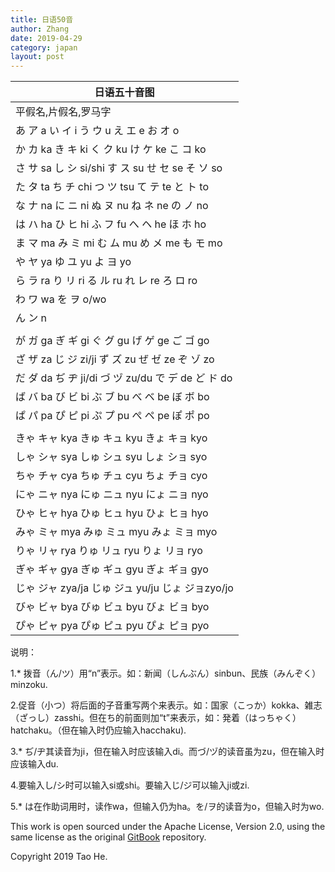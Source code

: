 ```yaml
---
title: 日语50音
author: Zhang
date: 2019-04-29
category: japan
layout: post
---
```

|日语五十音图 |
|  ----  |
| 平假名,片假名,罗马字| 
| あ ア a    い イ i      う ウ u    え エ e     お オ o | 
| か カ ka   き キ ki     く ク ku    け ケ ke   こ コ ko | 
| さ サ sa   し シ si/shi  す ス su    せ セ se   そ ソ so | 
| た タ ta   ち チ chi    つ ツ tsu   て テ te    と ト to | 
| な ナ na   に ニ ni     ぬ ヌ nu    ね ネ ne    の ノ no | 
| は ハ ha   ひ ヒ hi     ふ フ fu    へ ヘ he    ほ ホ ho | 
| ま マ ma   み ミ mi    む ム mu   め メ me   も モ mo | 
| や ヤ ya    ゆ ユ yu    よ ヨ yo | 
| ら ラ ra    り リ ri     る  ル ru   れ レ re    ろ ロ ro | 
| わ ワ wa   を ヲ o/wo | 
| ん ン n | 
| | 
| が ガ ga ぎ ギ gi ぐ グ gu げ ゲ ge ご ゴ go | 
| ざ ザ za じ ジ zi/ji ず ズ zu ぜ ゼ ze ぞ ゾ zo | 
| だ ダ da ぢ ヂ ji/di づ ヅ zu/du で デ de ど ド do | 
| ば バ ba び ビ bi ぶ ブ bu べ ベ be ぼ ボ bo | 
| ぱ パ pa ぴ ピ pi ぷ プ pu ぺ ペ pe ぽ ポ po | 
|| 
| きゃ キャ kya きゅ キュ kyu きょ キョ kyo | 
| しゃ シャ sya しゅ シュ syu しょ ショ syo | 
| ちゃ チャ cya ちゅ チュ cyu ちょ チョ cyo | 
| にゃ ニャ nya にゅ ニュ nyu にょ ニョ nyo | 
| ひゃ ヒャ hya ひゅ ヒュ hyu ひょ ヒョ hyo | 
| みゃ ミャ mya みゅ ミュ myu みょ ミョ myo | 
| りゃ リャ rya りゅ リュ ryu りょ リョ ryo | 
| ぎゃ ギャ gya ぎゅ ギュ gyu ぎょ ギョ gyo | 
| じゃ ジャ zya/ja じゅ ジュ yu/ju じょ ジョzyo/jo | 
| びゃ ビャ bya びゅ ビュ byu びょ ビョ byo | 
| ぴゃ ピャ pya ぴゅ ピュ pyu ぴょ ピョ pyo | 


说明：

1.* 拨音（ん/ツ）用“n”表示。如：新闻（しんぶん）sinbun、民族（みんぞく）minzoku. 

2.促音（小つ）将后面的子音重写两个来表示。如：国家（こっか）kokka、雑志（ざっし）zasshi。但在ち的前面则加“t”来表示，如：発着（はっちゃく）hatchaku。（但在输入时仍应输入hacchaku). 

3.* ぢ/ヂ其读音为ji，但在输入时应该输入di。而づ/ヅ的读音虽为zu，但在输入时应该输入du. 

4.要输入し/シ时可以输入si或shi。要输入じ/ジ可以输入ji或zi. 

5.* は在作助词用时，读作wa，但输入仍为ha。を/ヲ的读音为o，但输入时为wo.


This work is open sourced under the Apache License, Version 2.0, using the
same license as the original [GitBook](https://github.com/GitbookIO/gitbook) repository.

Copyright 2019 Tao He.
